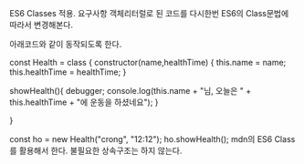 ES6 Classes 적용.
요구사항
객체리터럴로 된 코드를 다시한번 ES6의 Class문법에 따라서 변경해본다.

아래코드와 같이 동작되도록 한다.

const Health = class {
  constructor(name,healthTime) {
    this.name = name;
    this.healthTime = healthTime;
  }

  showHealth(){
     debugger;
     console.log(this.name + "님, 오늘은 " + this.healthTime + "에 운동을 하셨네요");
  }

}

const ho = new Health("crong", "12:12");
ho.showHealth();
mdn의 ES6 Class를 활용해서 한다. 불필요한 상속구조는 하지 않는다.